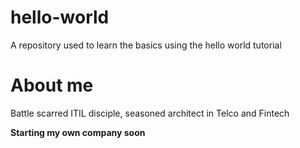 # hello-world
A repository used to learn the basics using the hello world tutorial
# About me
Battle scarred ITIL disciple, seasoned architect in Telco and Fintech

**Starting my own company soon**
